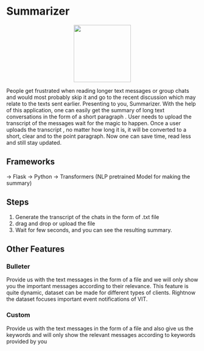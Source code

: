# Summarizer

<p align="center"><img  width="150" height="150" src="https://github.com/Arkajit-techie/summariser_api/blob/main/Asset%201@2x.png?raw=true"></p>

People get frustrated when reading longer text messages or group chats and would most probably skip it and go to the recent discussion which may relate to the texts sent earlier.
Presenting to you, Summarizer. With the help of this application, one can easily get the summary of long text conversations in the form of a short paragraph . User needs to upload the transcript of the messages wait for the magic to happen. Once a user uploads the transcript , no matter how long it is, it will be converted to a short, clear and to the point paragraph. Now one can save time, read less and still stay updated.
## Frameworks
  -> Flask
  -> Python
  -> Transformers (NLP pretrained Model for making the summary)

## Steps

1) Generate the transcript of the chats in the form of .txt file
2) drag and drop or upload the file
3) Wait for few seconds, and you can see the resulting summary.

## Other Features

### Bulleter

Provide us with the text messages in the form of a file and we will only show you the important messages according to their relevance. This feature is quite dynamic, dataset can be made for different types of clients. Rightnow the dataset focuses important event notifications of VIT. 

### Custom

Provide us with the text messages in the form of a file and also give us the keywords and will only show the relevant messages according to keywords provided by you
